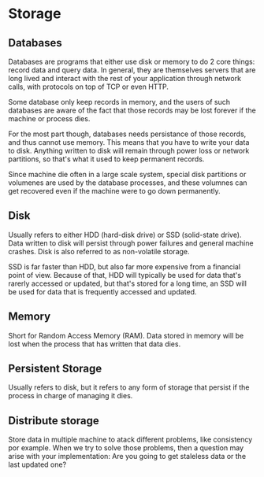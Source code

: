 # Storage

## Databases

Databases are programs that either use disk or memory to do 2 core things: record data and query data. In general, they are themselves servers that are long lived and interact with the rest of your application through network calls, with protocols on top of TCP or even HTTP.

Some database only keep records in memory, and the users of such databases are aware of the fact that those records may be lost forever if the machine or process dies.

For the most part though, databases needs persistance of those records, and thus cannot use memory. This means that you have to write your data to disk. Anything written to disk will remain through power loss or network partitions, so that's what it used to keep permanent records.

Since machine die often in a large scale system, special disk partitions or volumenes are used by the database processes, and these volumnes can get recovered even if the machine were to go down permanently.

## Disk

Usually refers to either HDD (hard-disk drive) or SSD (solid-state drive). Data written to disk will persist through power failures and general machine crashes. Disk is also referred to as non-volatile storage.

SSD is far faster than HDD, but also far more expensive from a financial point of view. Because of that, HDD will typically be used for data that's rarerly accessed or updated, but that's stored for a long time, an SSD will be used for data that is frequently accessed and updated.

## Memory

Short for Random Access Memory (RAM). Data stored in memory will be lost when the process that has written that data dies.

## Persistent Storage

Usually refers to disk, but it refers to any form of storage that persist if the process in charge of managing it dies.

## Distribute storage

Store data in multiple machine to atack different problems, like consistency por example. When we try to solve those problems, then a question may arise with your implementation: Are you going to get staleless data or the last updated one?
